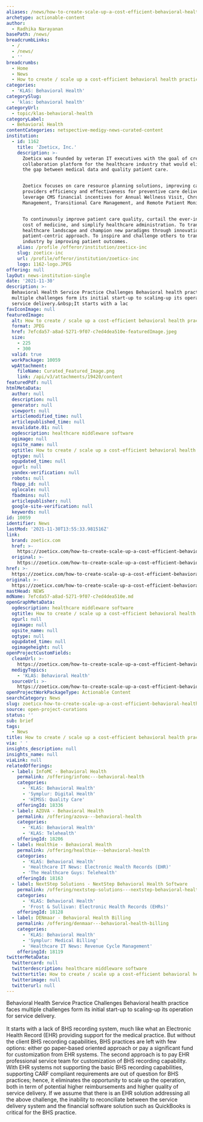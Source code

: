 ```yaml
---
aliases: /news/how-to-create-scale-up-a-cost-efficient-behavioral-health-practice
archetype: actionable-content
author:
  - Radhika Narayanan
basePath: /news/
breadcrumbLinks:
  - /
  - /news/
  - ''
breadcrumbs:
  - Home
  - News
  - How to create / scale up a cost-efficient behavioral health practice
categories:
  - 'KLAS: Behavioral Health'
categorySlug:
  - 'klas: behavioral health'
categoryUrl:
  - topic/klas-behavioral-health
categoryLabel:
  - Behavioral Health
contentCategories: netspective-medigy-news-curated-content
institution:
  - id: 1162
    title: 'Zoeticx, Inc.'
    description: >-
      Zoeticx was founded by veteran IT executives with the goal of creating a
      collaboration platform for the healthcare industry that would eliminate
      the gap between medical data and quality patient care.


      Zoeticx focuses on care resource planning solutions, improving care
      providers efficiency and effectiveness for preventive care deliveries to
      leverage CMS financial incentives for Annual Wellness Visit, Chronic Care
      Management, Transitional Care Management, and Remote Patient Monitoring.


      To continuously improve patient care quality, curtail the ever-increasing
      cost of medicine, and simplify healthcare administration. To transform the
      healthcare landscape and champion new paradigms through innovation with a
      patient-centric approach. To inspire and challenge others to transform the
      industry by improving patient outcomes.
    alias: /profile /offeror/institution/zoeticx-inc
    slug: zoeticx-inc
    url: /profile/offeror/institution/zoeticx-inc
    logo: 1162-logo.JPEG
offering: null
layOut: news-institution-single
date: '2021-11-30'
description: >-
  Behavioral Health Service Practice Challenges Behavioral health practice faces
  multiple challenges form its initial start-up to scaling-up its operation for
  service delivery.&nbsp;It starts with a lac
favIconImage: null
featuredImage:
  alt: How to create / scale up a cost-efficient behavioral health practice
  format: JPEG
  href: 7efcda57-a8ad-5271-9f07-c7ed4dea510e-featuredImage.jpeg
  size:
    - 225
    - 300
  valid: true
  workPackage: 10059
  wpAttachment:
    fileName: Curated_Featured_Image.png
    link: /api/v3/attachments/19420/content
featuredPdf: null
htmlMetaData:
  author: null
  description: null
  generator: null
  viewport: null
  articlemodified_time: null
  articlepublished_time: null
  msvalidate.01: null
  ogdescription: healthcare middleware software
  ogimage: null
  ogsite_name: null
  ogtitle: How to create / scale up a cost-efficient behavioral health practice
  ogtype: null
  ogupdated_time: null
  ogurl: null
  yandex-verification: null
  robots: null
  fbapp_id: null
  oglocale: null
  fbadmins: null
  articlepublisher: null
  google-site-verification: null
  keywords: null
id: 10059
identifier: News
lastMod: '2021-11-30T13:55:33.981516Z'
link:
  brand: zoeticx.com
  href: >-
    https://zoeticx.com/how-to-create-scale-up-a-cost-efficient-behavioral-health-practice/
  original: >-
    https://zoeticx.com/how-to-create-scale-up-a-cost-efficient-behavioral-health-practice/
href: >-
  https://zoeticx.com/how-to-create-scale-up-a-cost-efficient-behavioral-health-practice/
original: >-
  https://zoeticx.com/how-to-create-scale-up-a-cost-efficient-behavioral-health-practice/
mastHead: NEWS
mdName: 7efcda57-a8ad-5271-9f07-c7ed4dea510e.md
openGraphMetaData:
  ogdescription: healthcare middleware software
  ogtitle: How to create / scale up a cost-efficient behavioral health practice
  ogurl: null
  ogimage: null
  ogsite_name: null
  ogtype: null
  ogupdated_time: null
  ogimageheight: null
openProjectCustomFields:
  cleanUrl: >-
    https://zoeticx.com/how-to-create-scale-up-a-cost-efficient-behavioral-health-practice/
  medigyTopics:
    - 'KLAS: Behavioral Health'
  sourceUrl: >-
    https://zoeticx.com/how-to-create-scale-up-a-cost-efficient-behavioral-health-practice/
openProjectWorkPackageType: Actionable Content
searchCategory: News
slug: zoeticx-how-to-create-scale-up-a-cost-efficient-behavioral-health-practice
source: open-project-curations
status: ''
sub: brief
tags:
  - News
title: How to create / scale up a cost-efficient behavioral health practice
via: ' '
insights_description: null
insights_name: null
viaLink: null
relatedOfferings:
  - label: InfoMC - Behavioral Health
    permalink: /offering/infomc---behavioral-health
    categories:
      - 'KLAS: Behavioral Health'
      - 'Symplur: Digital Health'
      - 'HIMSS: Quality Care'
    offeringId: 18336
  - label: AZOVA - Behavioral Health
    permalink: /offering/azova---behavioral-health
    categories:
      - 'KLAS: Behavioral Health'
      - 'KLAS: Telehealth'
    offeringId: 18206
  - label: Healthie - Behavioral Health
    permalink: /offering/healthie---behavioral-health
    categories:
      - 'KLAS: Behavioral Health'
      - 'Healthcare IT News: Electronic Health Records (EHR)'
      - 'The Healthcare Guys: Telehealth'
    offeringId: 18163
  - label: NextStep Solutions - NextStep Behavioral Health Software
    permalink: /offering/nextstep-solutions---nextstep-behavioral-health-software
    categories:
      - 'KLAS: Behavioral Health'
      - 'Frost & Sullivan: Electronic Health Records (EHRs)'
    offeringId: 18128
  - label: DENmaar - Behavioral Health Billing
    permalink: /offering/denmaar---behavioral-health-billing
    categories:
      - 'KLAS: Behavioral Health'
      - 'Symplur: Medical Billing'
      - 'Healthcare IT News: Revenue Cycle Management'
    offeringId: 18119
twitterMetaData:
  twittercard: null
  twitterdescription: healthcare middleware software
  twittertitle: How to create / scale up a cost-efficient behavioral health practice
  twitterimage: null
  twitterurl: null
---
```

<p>Behavioral Health Service Practice Challenges Behavioral health practice faces multiple challenges form its initial start-up to scaling-up its operation for service delivery.&nbsp;<br><br>It starts with a lack of BHS recording system, much like what an Electronic Health Record (EHR) providing support for the medical practice.
But without the client BHS recording capabilities, BHS practices are left with few options: either go paper-based oriented approach or pay a significant fund for customization from EHR systems.
The second approach is to pay EHR professional service team for customization of BHS recording capability.
With EHR systems not supporting the basic BHS recording capabilities, supporting CARF compliant requirements are out of question for BHS practices; hence, it eliminates the opportunity to scale up the operation, both in term of potential higher reimbursements and higher quality of service delivery.
If we assume that there is an EHR solution addressing all the above challenge, the inability to reconciliate between the service delivery system and the financial software solution such as QuickBooks is critical for the BHS practice.</p>